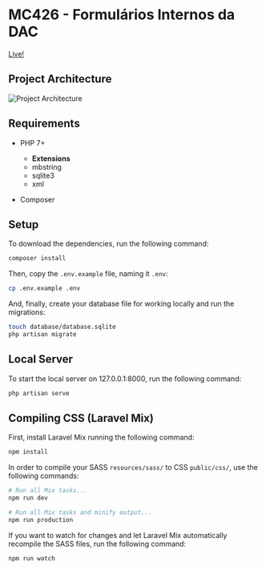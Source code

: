 # MC426 - Formulários Internos da DAC

[Live!](http://dac.rmob.is/)

## Project Architecture

![Project Architecture](http://i.imgur.com/xw647GM.png "Project Architecture")

## Requirements

- PHP 7+
  - **Extensions**
  - mbstring
  - sqlite3
  - xml

- Composer

## Setup

To download the dependencies, run the following command:

```bash
composer install
```

Then, copy the `.env.example` file, naming it `.env`:

```bash
cp .env.example .env
```

And, finally, create your database file for working locally and run the migrations:

```bash
touch database/database.sqlite
php artisan migrate
```

## Local Server

To start the local server on 127.0.0.1:8000, run the following command:

```bash
php artisan serve
```

## Compiling CSS (Laravel Mix)
First, install Laravel Mix running the following command:

```bash
npm install
```

In order to compile your SASS `resources/sass/` to CSS `public/css/`, use the following commands:

```bash
# Run all Mix tasks...
npm run dev

# Run all Mix tasks and minify output...
npm run production
```

If you want to watch for changes and let Laravel Mix automatically recompile the SASS files, run the following command:


```bash
npm run watch
```
